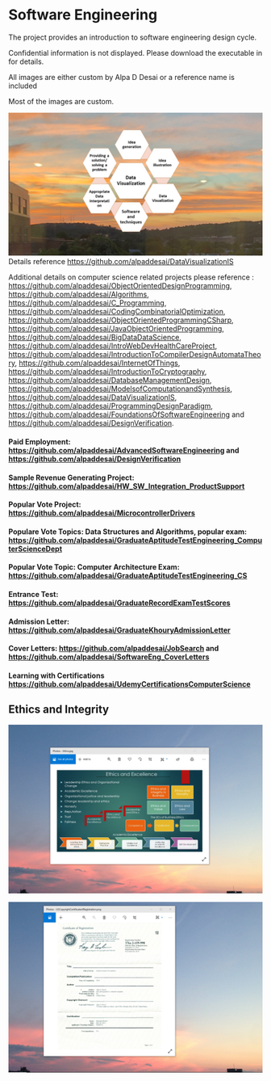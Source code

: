 # Software Engineering

The project provides an introduction to software engineering design cycle. 

Confidential information is not displayed. Please download the executable in for details. 

All images are either custom by Alpa D Desai or a reference name is included 

Most of the images are custom.

![image](DataVisualization.jpg)
Details reference https://github.com/alpaddesai/DataVisualizationIS

Additional details on computer science related projects please reference : https://github.com/alpaddesai/ObjectOrientedDesignProgramming, https://github.com/alpaddesai/Algorithms, https://github.com/alpaddesai/C_Programming, https://github.com/alpaddesai/CodingCombinatorialOptimization, https://github.com/alpaddesai/ObjectOrientedProgrammingCSharp, https://github.com/alpaddesai/JavaObjectOrientedProgramming, https://github.com/alpaddesai/BigDataDataScience, https://github.com/alpaddesai/IntroWebDevHealthCareProject, https://github.com/alpaddesai/IntroductionToCompilerDesignAutomataTheory,  https://github.com/alpaddesai/InternetOfThings, https://github.com/alpaddesai/IntroductionToCryptography, https://github.com/alpaddesai/DatabaseManagementDesign, https://github.com/alpaddesai/ModelsofComputationandSynthesis, https://github.com/alpaddesai/DataVisualizationIS, https://github.com/alpaddesai/ProgrammingDesignParadigm, https://github.com/alpaddesai/FoundationsOfSoftwareEngineering and https://github.com/alpaddesai/DesignVerification.

#### Paid Employment: https://github.com/alpaddesai/AdvancedSoftwareEngineering and https://github.com/alpaddesai/DesignVerification
#### Sample Revenue Generating Project: https://github.com/alpaddesai/HW_SW_Integration_ProductSupport
#### Popular Vote Project: https://github.com/alpaddesai/MicrocontrollerDrivers
#### Populare Vote Topics: Data Structures and Algorithms, popular exam: https://github.com/alpaddesai/GraduateAptitudeTestEngineering_ComputerScienceDept 
#### Popular Vote Topic: Computer Architecture Exam: https://github.com/alpaddesai/GraduateAptitudeTestEngineering_CS
#### Entrance Test: https://github.com/alpaddesai/GraduateRecordExamTestScores
#### Admission Letter: https://github.com/alpaddesai/GraduateKhouryAdmissionLetter
#### Cover Letters: https://github.com/alpaddesai/JobSearch and https://github.com/alpaddesai/SoftwareEng_CoverLetters
#### Learning with Certifications https://github.com/alpaddesai/UdemyCertificationsComputerScience

## Ethics and Integrity
![image](EthicsandExcellence.png)

![image](USCopyrightCertificate.png)
